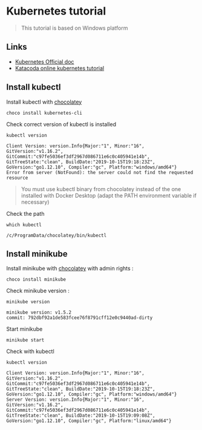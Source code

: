 # Kubernetes tutorial

> This tutorial is based on Windows platform


## Links

- [Kubernetes Official doc](https://kubernetes.io/docs/tasks/tools/install-minikube/)
- [Katacoda online kubernetes tutorial](https://www.katacoda.com/courses/kubernetes)


## Install kubectl

Install kubectl with [chocolatey](https://chocolatey.org/)

    choco install kubernetes-cli


Check correct version of kubectl is installed

    kubectl version

    Client Version: version.Info{Major:"1", Minor:"16", GitVersion:"v1.16.2", GitCommit:"c97fe5036ef3df2967d086711e6c0c405941e14b", GitTreeState:"clean", BuildDate:"2019-10-15T19:18:23Z", GoVersion:"go1.12.10", Compiler:"gc", Platform:"windows/amd64"}
    Error from server (NotFound): the server could not find the requested resource

>You must use kubectl binary from chocolatey instead of the one installed with Docker Desktop (adapt the PATH environment variable if necessary)

Check the path

    which kubectl

    /c/ProgramData/chocolatey/bin/kubectl

## Install minikube

Install minikube with [chocolatey](https://chocolatey.org/) with admin rights :

    choco install minikube

Check minikube version :

    minikube version

    minikube version: v1.5.2
    commit: 792dbf92a1de583fcee76f8791cff12e0c9440ad-dirty

Start minikube

    minikube start

Check with kubectl

    kubectl version
    
    Client Version: version.Info{Major:"1", Minor:"16", GitVersion:"v1.16.2", GitCommit:"c97fe5036ef3df2967d086711e6c0c405941e14b", GitTreeState:"clean", BuildDate:"2019-10-15T19:18:23Z", GoVersion:"go1.12.10", Compiler:"gc", Platform:"windows/amd64"}
    Server Version: version.Info{Major:"1", Minor:"16", GitVersion:"v1.16.2", GitCommit:"c97fe5036ef3df2967d086711e6c0c405941e14b", GitTreeState:"clean", BuildDate:"2019-10-15T19:09:08Z", GoVersion:"go1.12.10", Compiler:"gc", Platform:"linux/amd64"}



